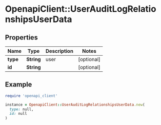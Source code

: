 # OpenapiClient::UserAuditLogRelationshipsUserData

## Properties

| Name | Type | Description | Notes |
| ---- | ---- | ----------- | ----- |
| **type** | **String** | user | [optional] |
| **id** | **String** |  | [optional] |

## Example

```ruby
require 'openapi_client'

instance = OpenapiClient::UserAuditLogRelationshipsUserData.new(
  type: null,
  id: null
)
```

